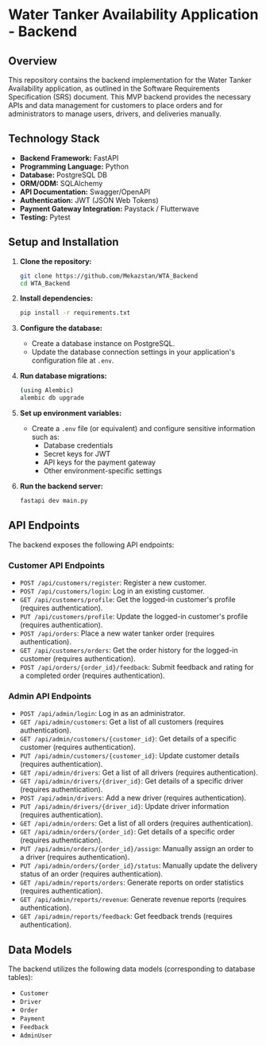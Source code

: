 # Water Tanker Availability Application - Backend

## Overview

This repository contains the backend implementation for the Water Tanker Availability application, as outlined in the Software Requirements Specification (SRS) document. This MVP backend provides the necessary APIs and data management for customers to place orders and for administrators to manage users, drivers, and deliveries manually.

## Technology Stack

* **Backend Framework:** FastAPI
* **Programming Language:** Python
* **Database:** PostgreSQL DB
* **ORM/ODM:** SQLAlchemy
* **API Documentation:** Swagger/OpenAPI
* **Authentication:** JWT (JSON Web Tokens)
* **Payment Gateway Integration:** Paystack / Flutterwave
* **Testing:** Pytest

## Setup and Installation

1.  **Clone the repository:**
    ```bash
    git clone https://github.com/Mekazstan/WTA_Backend
    cd WTA_Backend
    ```

2.  **Install dependencies:**
    ```bash
    pip install -r requirements.txt
    ```

3.  **Configure the database:**
    * Create a database instance on PostgreSQL.
    * Update the database connection settings in your application's configuration file at `.env`.

4.  **Run database migrations:**
    ```bash
    (using Alembic)
    alembic db upgrade
    ```

5.  **Set up environment variables:**
    * Create a `.env` file (or equivalent) and configure sensitive information such as:
        * Database credentials
        * Secret keys for JWT
        * API keys for the payment gateway
        * Other environment-specific settings

6.  **Run the backend server:**
    ```bash
    fastapi dev main.py
    ```

## API Endpoints

The backend exposes the following API endpoints:

### Customer API Endpoints

* `POST /api/customers/register`: Register a new customer.
* `POST /api/customers/login`: Log in an existing customer.
* `GET /api/customers/profile`: Get the logged-in customer's profile (requires authentication).
* `PUT /api/customers/profile`: Update the logged-in customer's profile (requires authentication).
* `POST /api/orders`: Place a new water tanker order (requires authentication).
* `GET /api/customers/orders`: Get the order history for the logged-in customer (requires authentication).
* `POST /api/orders/{order_id}/feedback`: Submit feedback and rating for a completed order (requires authentication).

### Admin API Endpoints

* `POST /api/admin/login`: Log in as an administrator.
* `GET /api/admin/customers`: Get a list of all customers (requires authentication).
* `GET /api/admin/customers/{customer_id}`: Get details of a specific customer (requires authentication).
* `PUT /api/admin/customers/{customer_id}`: Update customer details (requires authentication).
* `GET /api/admin/drivers`: Get a list of all drivers (requires authentication).
* `GET /api/admin/drivers/{driver_id}`: Get details of a specific driver (requires authentication).
* `POST /api/admin/drivers`: Add a new driver (requires authentication).
* `PUT /api/admin/drivers/{driver_id}`: Update driver information (requires authentication).
* `GET /api/admin/orders`: Get a list of all orders (requires authentication).
* `GET /api/admin/orders/{order_id}`: Get details of a specific order (requires authentication).
* `PUT /api/admin/orders/{order_id}/assign`: Manually assign an order to a driver (requires authentication).
* `PUT /api/admin/orders/{order_id}/status`: Manually update the delivery status of an order (requires authentication).
* `GET /api/admin/reports/orders`: Generate reports on order statistics (requires authentication).
* `GET /api/admin/reports/revenue`: Generate revenue reports (requires authentication).
* `GET /api/admin/reports/feedback`: Get feedback trends (requires authentication).


## Data Models

The backend utilizes the following data models (corresponding to database tables):

* `Customer`
* `Driver`
* `Order`
* `Payment`
* `Feedback`
* `AdminUser`

